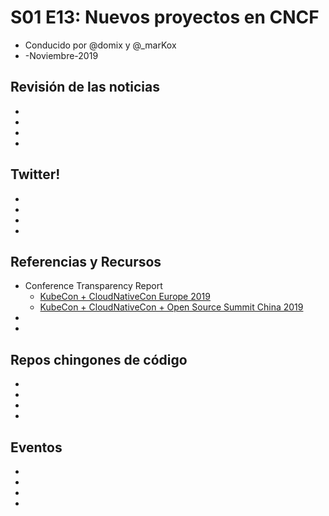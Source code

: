 # S01 E13: Nuevos proyectos en CNCF

- Conducido por @domix y @_marKox
- -Noviembre-2019

## Revisión de las noticias

* []()
* []()
* []()
* []()



## Twitter!

* []()
* []()
* []()
* []()



## Referencias y Recursos

* Conference Transparency Report
    * [KubeCon + CloudNativeCon Europe 2019](https://events19.linuxfoundation.org/wp-content/uploads/2019/07/KubeCon_EU_19_Report.pdf)
    * [KubeCon + CloudNativeCon + Open Source Summit China 2019](https://events19.linuxfoundation.org/wp-content/uploads/2019/07/KubeCon_China_19_Report_final.pdf)
* []()
* []()



## Repos chingones de código

* []()
* []()
* []()
* []()



## Eventos

* []()
* []()
* []()
* []()